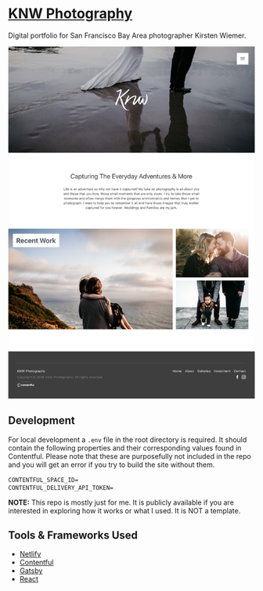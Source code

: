 
# [KNW Photography](https://www.knw.io)
Digital portfolio for San Francisco Bay Area photographer Kirsten Wiemer.

![screenshot](screenshot.jpg "screenshot")

## Development
For local development a `.env` file in the root directory is required. It should contain the  following properties and their corresponding values found in Contentful. Please note that these are purposefully not included in the repo and you will get an error if you try to build the site without them.  

```
CONTENTFUL_SPACE_ID=
CONTENTFUL_DELIVERY_API_TOKEN=
```

**NOTE:** This repo is mostly just for me. It is publicly available if you are interested in exploring how it works or what I used. It is NOT a template.

## Tools & Frameworks Used
* [Netlify](https://www.netlify.com/)
* [Contentful](https://www.contentful.com/)
* [Gatsby](https://www.gatsbyjs.org/)
* [React](https://reactjs.org/)
